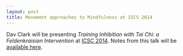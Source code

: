 ```yaml
---
layout: post
title: Movement approaches to Mindfulness at ISCS 2014
---
```

Dav Clark will be presenting *Training Inhibition with Tai Chi: a Feldenkraisian
Intervention* at [ICSC 2014](http://iscs2014.org). Notes from this talk will be
[available here](http://www.askdav.com/posts/practicing-inhibition-and-selection.html).
